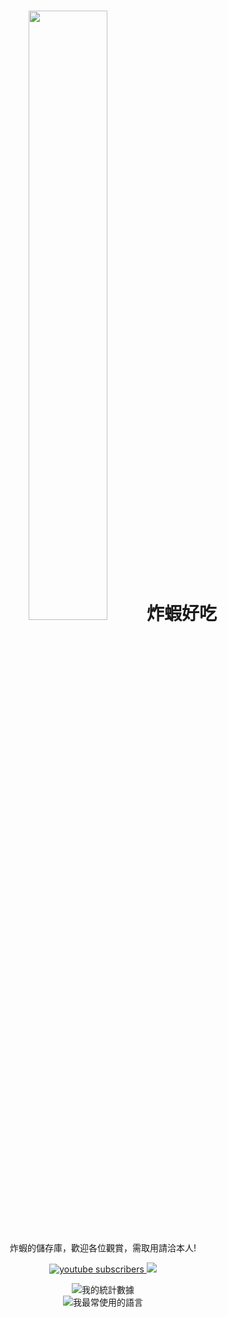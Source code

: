 <html>
 <body>
  
<h1 align="center"><img src="https://vincentwang0905.github.io/images/head.png" wight="50%" height="50%">炸蝦好吃</h1>
<p align="center">炸蝦的儲存庫，歡迎各位觀賞，需取用請洽本人!</p>
 <p align="center">
   <a href="https://www.youtube.com/channel/UCpGQsrg4iNNzq46aK1dANNw">
 <img alt="youtube subscribers" src="https://github-readme-youtube-stats.herokuapp.com/subscribers/index.php?id=UCpGQsrg4iNNzq46aK1dANNw&key=AIzaSyDO5I6BvUW55hTT_q5MtSsCe6gcSAAzs6Q&color=red&label=Views&style=for-the-badge&color=red&labelColor=ce4630"/>
</a>
   <a href="https://discord.gg/YRu75UHSWz" alt="Dev Pro Tips Discussion & Support Server">
    <img src="https://img.shields.io/discord/898190213854134272?color=7289DA&labelColor=4a64bd&logo=discord&logoColor=white&style=for-the-badge"/></a>
  </p>
<p align="center"><img src="https://github-readme-stats.vercel.app/api?username=vincentwang0905&show_icons=true&theme=gruvbox&locale=cn" alt="我的統計數據"></br><img src="https://github-readme-stats.vercel.app/api/top-langs/?username=vincentwang0905&show_icons=true&theme=gruvbox&locale=cn" alt="我最常使用的語言"></p>
</body>
</html>
